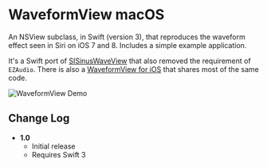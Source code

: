 # WaveformView macOS

An NSView subclass, in Swift (version 3), that reproduces the waveform effect seen in Siri on iOS 7 and 8. Includes a simple example application.

It's a Swift port of [SISinusWaveView](https://github.com/raffael/SISinusWaveView) that also removed the requirement of `EZAudio`. There is also a [WaveformView for iOS](https://github.com/jyunderwood/WaveformView-iOS) that shares most of the same code.

![WaveformView Demo](https://raw.githubusercontent.com/jyunderwood/WaveformView-macOS/master/Example.png)

## Change Log

- __1.0__
  - Initial release
  - Requires Swift 3
